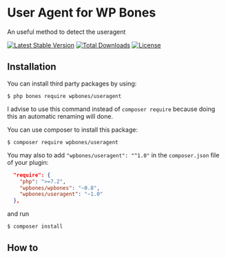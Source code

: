 # User Agent for WP Bones

An useful method to detect the useragent

[![Latest Stable Version](https://poser.pugx.org/wpbones/useragent/v/stable)](https://packagist.org/packages/wpbones/useragent)
[![Total Downloads](https://poser.pugx.org/wpbones/useragent/downloads)](https://packagist.org/packages/wpbones/useragent)
[![License](https://poser.pugx.org/wpbones/useragent/license)](https://packagist.org/packages/wpbones/useragent)

## Installation

You can install third party packages by using:

    $ php bones require wpbones/useragent
   
I advise to use this command instead of `composer require` because doing this an automatic renaming will done.  

You can use composer to install this package:

    $ composer require wpbones/useragent

You may also to add `"wpbones/useragent": "^1.0"` in the `composer.json` file of your plugin:
 
```json
  "require": {
    "php": ">=7.2",
    "wpbones/wpbones": "~0.8",
    "wpbones/useragent": "~1.0"
  },
```


and run 

    $ composer install
    
## How to